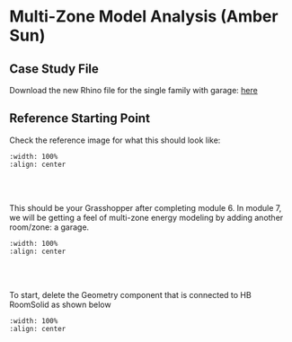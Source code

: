 # Multi-Zone Model Analysis (Amber Sun)

## Case Study File
Download the new Rhino file for the single family with garage: <a href="https://github.com/gaudi369/buildingenergymodeling_workshops/blob/docs/arch134b_workshops/_downloads/single_family_shed.3dm" target="_blank">here</a> 

## Reference Starting Point
Check the reference image for what this should look like:
```{image} ../_static/multizone/multizone1_1.png
:width: 100%
:align: center
```
<br/><br/>

This should be your Grasshopper after completing module 6. In module 7, we will be getting a feel of multi-zone energy modeling by adding another room/zone: a garage. 
```{image} ../_static/multizone/multizone1_2.png
:width: 100%
:align: center
```
<br/><br/>

To start, delete the Geometry component that is connected to HB RoomSolid as shown below
```{image} ../_static/multizone/multizone1_3.png
:width: 100%
:align: center
```

